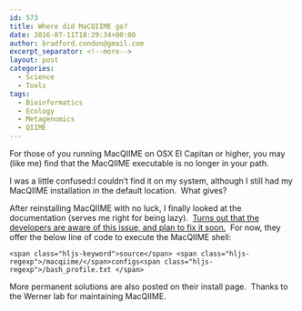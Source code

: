 ```yaml
---
id: 573
title: Where did MaCQIIME go?
date: 2016-07-11T18:29:34+00:00
author: bradford.condon@gmail.com
excerpt_separator: <!--more-->
layout: post
categories:
  - Science
  - Tools
tags:
  - Bioinformatics
  - Ecology
  - Metagenomics
  - QIIME
---
```

For those of you running MacQIIME on OSX El Capitan or higher, you may (like me) find that the MacQIIME executable is no longer in your path.

I was a little confused:I couldn&#8217;t find it on my system, although I still had my MacQIIME installation in the default location.  What gives?

<!--more-->

After reinstalling MacQIIME with no luck, I finally looked at the documentation (serves me right for being lazy).  [Turns out that the developers are aware of this issue, and plan to fix it soon.](http://www.wernerlab.org/software/macqiime/macqiime-installation)  For now, they offer the below line of code to execute the MacQIIME shell:

<pre class="prettyprint hljs-dark"><code class="hljs gradle">&lt;span class="hljs-keyword">source&lt;/span> &lt;span class="hljs-regexp">/macqiime/&lt;/span>configs&lt;span class="hljs-regexp">/bash_profile.txt &lt;/span>
</code></pre>

More permanent solutions are also posted on their install page.  Thanks to the Werner lab for maintaining MacQIIME.